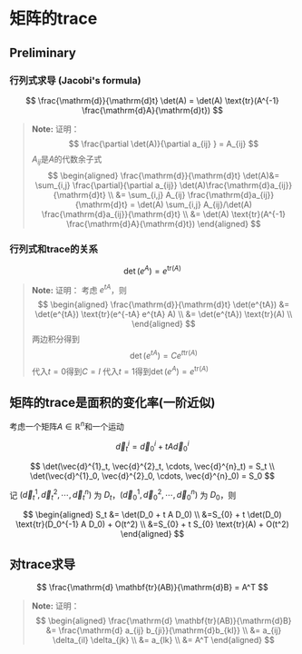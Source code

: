 # 矩阵的trace

## Preliminary

### 行列式求导 (Jacobi's formula)

<!-- $$ \frac{d}{dt} \det(A) = \det(A) \text{tr}(A^{-1} \frac{dA}{dt}) $$ -->

$$
\frac{\mathrm{d}}{\mathrm{d}t} \det(A) = \det(A) \text{tr}(A^{-1} \frac{\mathrm{d}A}{\mathrm{d}t})
$$

<!-- Note box -->
> **Note:** 证明：
> $$ \frac{\partial \det(A)}{\partial a_{ij} } = A_{ij} $$
> $A_{ij}$是$A$的代数余子式
> $$
> \begin{aligned}
> \frac{\mathrm{d}}{\mathrm{d}t} \det(A)&= \sum_{i,j} \frac{\partial}{\partial a_{ij}}  \det(A)\frac{\mathrm{d}a_{ij}}{\mathrm{d}t} \\
> &= \sum_{i,j} A_{ij} \frac{\mathrm{d}a_{ij}}{\mathrm{d}t} = \det(A) \sum_{i,j} A_{ij}/\det(A) \frac{\mathrm{d}a_{ij}}{\mathrm{d}t} \\
> &= \det(A) \text{tr}(A^{-1} \frac{\mathrm{d}A}{\mathrm{d}t})
> \end{aligned}
> $$

### 行列式和trace的关系

$$
\det(e^A) = e^{\text{tr}(A)}
$$

<!-- Note box -->
> **Note:** 证明：
> 考虑 $e^{tA}$，则
> $$
> \begin{aligned}
> \frac{\mathrm{d}}{\mathrm{d}t} \det(e^{tA}) &= \det(e^{tA}) \text{tr}(e^{-tA} e^{tA} A) \\
> &= \det(e^{tA}) \text{tr}(A) \\
> \end{aligned}
> $$
> 两边积分得到
> $$
> \det(e^{tA}) = Ce^{t\text{tr}(A)}
> $$
> 代入$t=0$得到$C=I$
> 代入$t=1$得到$\det(e^{A}) = e^{\text{tr}(A)}$

## 矩阵的trace是面积的变化率(一阶近似)

考虑一个矩阵$A \in \mathbb{R}^{n}$和一个运动

$$
\vec{d}^{i}_t =\vec{d}^{i}_0 + t A \vec{d}^{i}_0
$$

$$
\det(\vec{d}^{1}_t, \vec{d}^{2}_t, \cdots, \vec{d}^{n}_t) = S_t \\
\det(\vec{d}^{1}_0, \vec{d}^{2}_0, \cdots, \vec{d}^{n}_0) = S_0
$$

记 $(\vec{d}^{1}_t, \vec{d}^{2}_t, \cdots, \vec{d}^{n}_t)$ 为 $D_t$，$(\vec{d}^{1}_0, \vec{d}^{2}_0, \cdots, \vec{d}^{n}_0)$ 为 $D_0$，则

$$
\begin{aligned}
S_t &= \det(D_0 + t A D_0) \\
&=S_{0} + t \det(D_0) \text{tr}(D_0^{-1} A D_0) + O(t^2) \\
&=S_{0} + t S_{0} \text{tr}(A) + O(t^2)
\end{aligned}
$$

## 对trace求导

$$
\frac{\mathrm{d} \mathbf{tr}(AB)}{\mathrm{d}B} = A^T
$$

<!-- Note box -->
> **Note:** 证明：
> $$
> \begin{aligned}
> \frac{\mathrm{d} \mathbf{tr}(AB)}{\mathrm{d}B} &= \frac{\mathrm{d} a_{ij} b_{ji}}{\mathrm{d}b_{kl}} \\
> &= a_{ij} \delta_{il} \delta_{jk} \\
> &= a_{lk} \\
> &= A^T
> \end{aligned}
> $$

